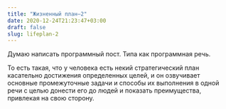 ```yaml
---
title: "Жизненный план—2"
date: 2020-12-24T21:23:47+03:00
draft: false
slug: lifeplan-2
---
```

Думаю написать программный пост. Типа как программная речь.

То есть такая, что у человека есть некий стратегический план касательно достижения определенных целей, и он озвучивает основные промежуточные задачи и способы их выполнения в одной речи с целью донести его до людей и показать преимущества, привлекая на свою сторону.
